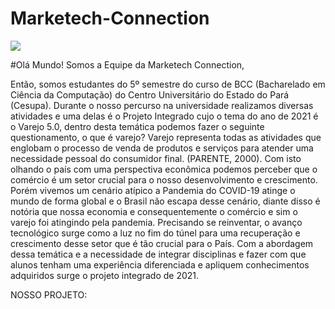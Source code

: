 # Marketech-Connection
<img src="https://cdn.discordapp.com/attachments/810626762198876180/821531267769172048/4875921119_a1285f53-460b-4f4e-ad24-42ee6175258e.png"> 

#Olá Mundo! Somos a Equipe da Marketech Connection,
  
   Então, somos estudantes do 5º semestre do curso de BCC (Bacharelado em Ciência da Computação) do Centro Universitário do Estado do Pará (Cesupa). Durante o nosso percurso na universidade realizamos diversas atividades e uma delas é o Projeto Integrado cujo o tema do ano de 2021 é o Varejo 5.0, dentro desta temática podemos fazer o seguinte questionamento, o que é varejo? Varejo representa todas as atividades que englobam o processo de venda de produtos e serviços para atender uma necessidade pessoal do consumidor final. (PARENTE, 2000).
   Com isto olhando o país com uma perspectiva econômica podemos perceber que o comércio é um setor crucial para o nosso desenvolvimento e crescimento. Porém vivemos um cenário atípico a Pandemia do COVID-19 atinge o mundo de forma global e o Brasil não escapa desse cenário, diante disso é notória que nossa economia e consequentemente o comércio e sim o varejo foi atingindo pela pandemia. Precisando se reinventar, o avanço tecnológico surge como a luz no fim do túnel para uma recuperação e crescimento desse setor que é tão crucial para o País.
   Com a abordagem dessa temática e a necessidade de integrar disciplinas e fazer com que alunos tenham uma experiência diferenciada e apliquem conhecimentos adquiridos surge o projeto integrado de 2021.
   
   NOSSO PROJETO:
   
